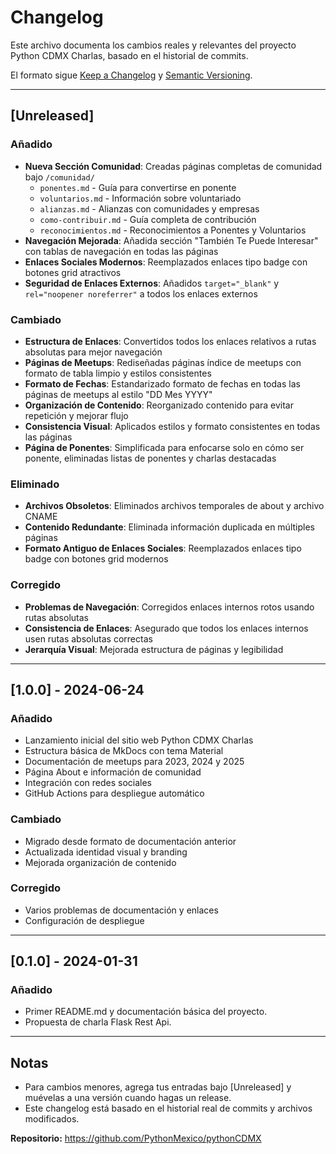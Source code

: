 # Changelog

Este archivo documenta los cambios reales y relevantes del proyecto Python CDMX Charlas, basado en el historial de commits.

El formato sigue [Keep a Changelog](https://keepachangelog.com/es-ES/1.0.0/) y [Semantic Versioning](https://semver.org/spec/v2.0.0.html).

---

## [Unreleased]

### Añadido
- **Nueva Sección Comunidad**: Creadas páginas completas de comunidad bajo `/comunidad/`
  - `ponentes.md` - Guía para convertirse en ponente
  - `voluntarios.md` - Información sobre voluntariado
  - `alianzas.md` - Alianzas con comunidades y empresas
  - `como-contribuir.md` - Guía completa de contribución
  - `reconocimientos.md` - Reconocimientos a Ponentes y Voluntarios
- **Navegación Mejorada**: Añadida sección "También Te Puede Interesar" con tablas de navegación en todas las páginas
- **Enlaces Sociales Modernos**: Reemplazados enlaces tipo badge con botones grid atractivos
- **Seguridad de Enlaces Externos**: Añadidos `target="_blank"` y `rel="noopener noreferrer"` a todos los enlaces externos

### Cambiado
- **Estructura de Enlaces**: Convertidos todos los enlaces relativos a rutas absolutas para mejor navegación
- **Páginas de Meetups**: Rediseñadas páginas índice de meetups con formato de tabla limpio y estilos consistentes
- **Formato de Fechas**: Estandarizado formato de fechas en todas las páginas de meetups al estilo "DD Mes YYYY"
- **Organización de Contenido**: Reorganizado contenido para evitar repetición y mejorar flujo
- **Consistencia Visual**: Aplicados estilos y formato consistentes en todas las páginas
- **Página de Ponentes**: Simplificada para enfocarse solo en cómo ser ponente, eliminadas listas de ponentes y charlas destacadas

### Eliminado
- **Archivos Obsoletos**: Eliminados archivos temporales de about y archivo CNAME
- **Contenido Redundante**: Eliminada información duplicada en múltiples páginas
- **Formato Antiguo de Enlaces Sociales**: Reemplazados enlaces tipo badge con botones grid modernos

### Corregido
- **Problemas de Navegación**: Corregidos enlaces internos rotos usando rutas absolutas
- **Consistencia de Enlaces**: Asegurado que todos los enlaces internos usen rutas absolutas correctas
- **Jerarquía Visual**: Mejorada estructura de páginas y legibilidad

---

## [1.0.0] - 2024-06-24

### Añadido
- Lanzamiento inicial del sitio web Python CDMX Charlas
- Estructura básica de MkDocs con tema Material
- Documentación de meetups para 2023, 2024 y 2025
- Página About e información de comunidad
- Integración con redes sociales
- GitHub Actions para despliegue automático

### Cambiado
- Migrado desde formato de documentación anterior
- Actualizada identidad visual y branding
- Mejorada organización de contenido

### Corregido
- Varios problemas de documentación y enlaces
- Configuración de despliegue

---

## [0.1.0] - 2024-01-31

### Añadido
- Primer README.md y documentación básica del proyecto.
- Propuesta de charla Flask Rest Api.

---

## Notas

- Para cambios menores, agrega tus entradas bajo [Unreleased] y muévelas a una versión cuando hagas un release.
- Este changelog está basado en el historial real de commits y archivos modificados.

**Repositorio:** https://github.com/PythonMexico/pythonCDMX

